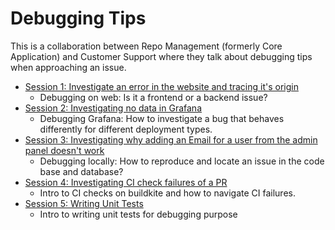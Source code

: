 # Debugging Tips

This is a collaboration between Repo Management (formerly Core Application) and Customer Support where they talk about debugging tips when approaching an issue.

- [Session 1: Investigate an error in the website and tracing it's origin](https://drive.google.com/drive/folders/15fxJZwPKY8a_kY7BFzNpYV69WJdO2K9K)
  - Debugging on web: Is it a frontend or a backend issue?
- [Session 2: Investigating no data in Grafana](https://drive.google.com/file/d/1qUKU1KA1zzfigsoWZ_gYiggbyFKEzCOT/view?usp=sharing)
  - Debugging Grafana: How to investigate a bug that behaves differently for different deployment types.
- [Session 3: Investigating why adding an Email for a user from the admin panel doesn't work](https://drive.google.com/file/d/1kyezqw5-inFNUXvHqnEJ_4QZnPoXM7xt/view?usp=sharing)
  - Debugging locally: How to reproduce and locate an issue in the code base and database?
- [Session 4: Investigating CI check failures of a PR](https://drive.google.com/file/d/1qUKU1KA1zzfigsoWZ_gYiggbyFKEzCOT/view?usp=sharing)
  - Intro to CI checks on buildkite and how to navigate CI failures.
- [Session 5: Writing Unit Tests](https://drive.google.com/drive/folders/1FOIAjM57I6XVjN3JQuQItb-IWAAbcm9Z?usp=sharing)
  - Intro to writing unit tests for debugging purpose
